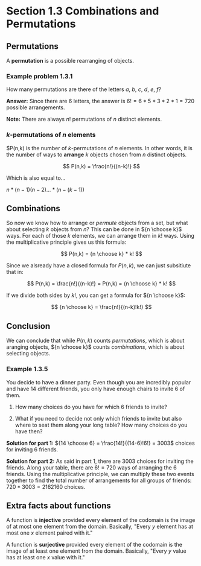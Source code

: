 # Section 1.3 Combinations and Permutations

## Permutations

A **permutation** is a possible rearranging of objects.

### Example problem 1.3.1

How many permutations are there of the letters $a$, $b$, $c$, $d$, $e$, $f$?

**Answer:** Since there are 6 letters, the answer is $6! = 6*5*3*2*1 = 720$ possible arrangements.

**Note:** There are always $n!$ permutations of $n$ distinct elements.

### $k$-permutations of $n$ elements

$P(n,k) is the number of $k$-permutations of $n$ elements. In other words, it is the number of ways to **arrange** $k$ objects chosen from $n$ distinct objects.

$$
P(n,k) = \frac{n!}{(n-k)!}
$$

Which is also equal to...

$n*(n-1)(n-2)...*(n-(k-1))$

## Combinations

So now we know how to arrange or *permute* objects from a set, but what about selecting $k$ objects from $n$? This can be done in ${n \choose k}$ ways. For each of those $k$ elements, we can arrange them in $k!$ ways. Using the multiplicative principle gives us this formula:

$$
P(n,k) = {n \choose k} * k!
$$

Since we alsready have a closed formula for $P(n,k)$, we can just subsitiute that in:

$$
P(n,k) = \frac{n!}{(n-k)!} = P(n,k) = {n \choose k} * k!
$$

If we divide both sides by $k!$, you can get a formula for ${n \choose k}$:

$$
{n \choose k} = \frac{n!}{(n-k)!k!}
$$

## Conclusion

We can conclude that while $P(n,k)$ counts *permutations*, which is about aranging objects, ${n \choose k}$ counts *combinations*, which is about selecting objects.

### Example 1.3.5

You decide to have a dinner party. Even though you are incredibly popular and have 14 different friends, you only have enough chairs to invite 6 of them.

1. How many choices do you have for which 6 friends to invite?

2. What if you need to decide not only which friends to invite but also where to seat them along your long table? How many choices do you have then?

**Solution for part 1:** ${14 \choose 6} = \frac{14!}{(14-6)!6!} = 3003$ choices for inviting 6 friends.

**Solution for part 2:** As said in part 1, there are $3003$ choices for inviting the friends. Along your table, there are $6! = 720$ ways of arranging the 6 friends. Using the multiplicative principle, we can multiply these two events together to find the total number of arrangements for all groups of friends: $720 * 3003 = 2162160$ choices.

## Extra facts about functions

A function is **injective** provided every element of the codomain is the image of at most one element from the domain. Basically, "Every $y$ element has at most one $x$ element paired with it."

A function is **surjective** provided every element of the codomain is the image of at least one element from the domain. Basically, "Every $y$ value has at least one $x$ value with it."
